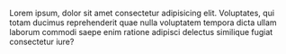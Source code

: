 Lorem ipsum, dolor sit amet consectetur adipisicing elit. Voluptates, qui totam ducimus reprehenderit quae nulla voluptatem tempora dicta ullam laborum commodi saepe enim ratione adipisci delectus similique fugiat consectetur iure?
